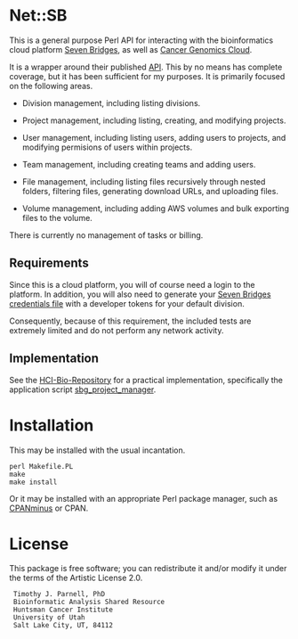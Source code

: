 # Net::SB

This is a general purpose Perl API for interacting with the bioinformatics cloud platform
[Seven Bridges](https://www.sevenbridges.com), as well as
[Cancer Genomics Cloud](https://www.cancergenomicscloud.org). 

It is a wrapper around their published 
[API](https://docs.sevenbridges.com/page/api). This by no means has complete coverage, 
but it has been sufficient for my purposes. It is primarily focused on the following areas.

- Division management, including listing divisions.

- Project management, including listing, creating, and modifying projects.

- User management, including listing users, adding users to projects, and modifying 
permisions of users within projects.

- Team management, including creating teams and adding users.

- File management, including listing files recursively through nested folders, 
filtering files, generating download URLs, and uploading files.

- Volume management, including adding AWS volumes and bulk exporting files to the 
volume.

There is currently no management of tasks or billing.



## Requirements

Since this is a cloud platform, you will of course need a login to the platform. 
In addition, you will also need to generate your 
[Seven Bridges credentials file](https://docs.sevenbridges.com/docs/store-credentials-to-access-seven-bridges-client-applications-and-libraries) 
with a developer tokens for your default division.

Consequently, because of this requirement, the included tests are extremely limited and
do not perform any network activity.

## Implementation

See the [HCI-Bio-Repository](https://github.com/HuntsmanCancerInstitute/hci-bio-repository)
for a practical implementation, specifically the application script
[sbg_project_manager](https://github.com/HuntsmanCancerInstitute/hci-bio-repository/blob/master/bin/sbg_project_manager.pl).


# Installation

This may be installed with the usual incantation.

    perl Makefile.PL
    make
    make install

Or it may be installed with an appropriate Perl package manager, such as 
[CPANminus](https://metacpan.org/pod/App::cpanminus) or CPAN.


# License

This package is free software; you can redistribute it and/or modify
it under the terms of the Artistic License 2.0.  

	 Timothy J. Parnell, PhD
	 Bioinformatic Analysis Shared Resource
	 Huntsman Cancer Institute
	 University of Utah
	 Salt Lake City, UT, 84112

